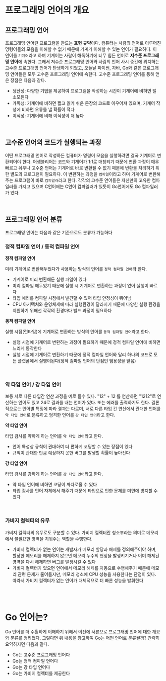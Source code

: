 # 프로그래밍 언어의 개요

## 프로그래밍 언어

프로그래밍 언어란 프로그램을 만드는 **표현 규약**이다. 컴퓨터는 사람의 언어로 이루어진 명령어들의 모음을 이해할 수 없기 때문에 기계가 이해할 수 있는 언어가 필요하다. 이 언어를 `기계어`라고 하며 기계어는 사람이 해독하기에 너무 힘든 언어로 **저수준 프로그래밍 언어**에 속한다. 그래서 저수준 프로그래밍 언어와 사람의 언어 사시 중간에 위치하는 고수준 프로그래밍 언어가 탄생하게 되었고, 오늘날 파이썬, 자바, Go와 같은 프로그래밍 언어들은 모두 고수준 프로그래밍 언어에 속한다. 고수준 프로그래밍 언어를 통해 얻은 장점은 다음과 같다.

- 생산성: 다양한 기법을 제공하여 프로그램을 작성하는 시간이 기계어에 비하면 덜 소모된다
- 가독성: 기계어에 비하면 짧고 읽기 쉬운 문장의 코드로 이우어져 있으며, 기계어 작성에 비하면 오류를 낼 확률이 적다
- 이식성: 기계어에 비해 이식성이 더 높다

<br>

## 고수준 언어의 코드가 실행되는 과정

어떤 프로그래밍 언어로 작성하든 컴퓨터가 명령어 모음을 실행하려면 결국 기계어로 변환되어야 한다. 어셈블리어는 코드와 기계어가 1:1로 매칭되기 때문에 변환 과정이 매우 빠르고 쉬우나 고수준 언어는 기계어로 바로 변환될 수 없기 때문에 변환을 처리하기 위한 별도의 프로그램이 필요하다. 이 변환하는 과정을 `컴파일`이라고 하며 기계어로 변환해주는 프로그램이 바로 `컴파일러`라고 한다. 각각의 고수준 언어들은 자신만의 고유한 컴파일러를 가지고 있으며 C언어에는 C언어 컴파일러가 있듯이 Go언어에도 Go 컴파일러가 있다.

<br>

## 프로그래밍 언어 분류

프로그래밍 언어는 다음과 같은 기준으로도 분류가 가능하다

### 정적 컴파일 언어 / 동적 컴파일 언어
     
**정적 컴파일 언어**

미리 기계어로 변환해두었다가 사용하는 방식의 언어를 `정적 컴파일 언어`라 한다.

- 기계어로 미리 변환해둔 실행 파일이 있다
- 미리 컴파일 해두었기 때문에 실행 시 기계어로 변환하는 과정이 없어 실행이 빠르다
- 타입 에러를 컴파일 시점에서 발견할 수 있어 타입 안정성이 뛰어남
- CPU 아키텍처와 운영체제에 따라 실행환경이 달라지기 때문에 다양한 실행 환경을 지원하기 위해선 각각의 환경마다 빌드 과정이 필요하다

**동적 컴파일 언어**

실행 시점(런타임)에 기계어로 변환하는 방식의 언어를 `동적 컴파일 언어`라고 한다.

- 실행 시점에 기계어로 변환하는 과정이 필요하기 때문에 정적 컴파일 언어에 비하면 느리게 동작한다
- 실행 시점에 기계어로 변환하기 때문에 정적 컴파일 언어와 달리 하나의 코드로 모든 플랫폼에서 실행이된다(정적 컴파일 언어의 단점인 범용성을 얻음)

<br>

### 약 타입 언어 / 강 타입 언어

보통 서로 다른 타입간 연산 과정을 예로 들수 있다. "12" + 12 를 연산하면 "1212"로 연산하는 언어도 있고 24로 결과를 내는 언어가 있다. 또는 에러를 출력하기도 한다. 결론적으로는 언어별 특징에 따라 결과는 다르며, 서로 다른 타입 간 연산에서 관대한 언어를 `약 타입 언어`로 분류하고 엄격한 언어를 `강 타입 언어`라고 한다.

**약 타입 언어**

타입 검사를 약하게 하는 언어를 `약 타입 언어`라고 한다.

- 언어 특성상 규칙이 관대하여 더 편하게 코딩할 수 있는 장점이 있다
- 규칙이 관대한 만큼 예상하지 못한 버그를 발생할 확률이 높아진다

**강 타입 언어**

타입 검사를 강하게 하는 언어를 `강 타입 언어`라고 한다.

- 약 타입 언어에 비하면 코딩이 까다로울 수 있다
- 타입 검사를 언어 자체에서 해주기 때문에 타입으로 인한 문제를 미연에 방지할 수 있다

<br>

### 가비지 컬렉터의 유무

가비지 컬렉터의 유무로도 구분할 수 있다. 가비지 컬렉터란 청소부라는 의미로 메모리에서 불필요한 영역을 치워주는 역할을 수행한다.

- 가비지 컬렉터가 없는 언어는 개발자가 메모리 할당과 해제를 정의해주어야 하며, 할당한 메모리를 해제하지 않으면 메모리 누수의 현상을 발생키기거나 이미 해제된 영역을 다시 해제하면 버그를 발생시킬 수 있다
- 가비지 컬렉터가 있으면 언어에서 메모리 해제를 자동으로 수행해주기 때문에 메모리 관련 문제가 줄어들지만, 메모리 청소에 CPU 성능을 사용한다는 단점이 있다. 따라서 가비지 컬렉터가 없는 언어가 대체적으로 더 빠른 성능을 발휘한다

<br>
<br>

# Go 언어는?

Go 언어를 더 수월하게 이해하기 위해서 이전에 서론으로 프로그래밍 언어에 대한 개요와 분류를 정리했다. 그렇다면 위 내용을 참고하여 Go는 어떤 언어로 분류될까? 간략히 요약하자면 다음과 같다.

- Go는 고수준 프로그래밍 언어다
- Go는 정적 컴파일 언어다
- Go는 강 타입 언어다
- Go는 가비지 컬렉터를 제공한다
